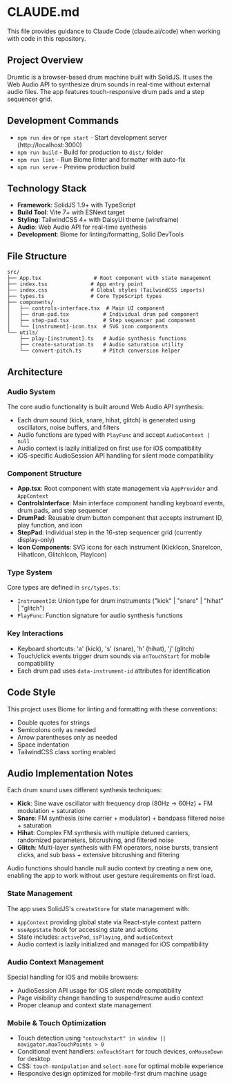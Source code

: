# CLAUDE.md

This file provides guidance to Claude Code (claude.ai/code) when working with code in this repository.

## Project Overview

Drumtic is a browser-based drum machine built with SolidJS. It uses the Web Audio API to synthesize drum sounds in real-time without external audio files. The app features touch-responsive drum pads and a step sequencer grid.

## Development Commands

- `npm run dev` or `npm start` - Start development server (http://localhost:3000)
- `npm run build` - Build for production to `dist/` folder
- `npm run lint` - Run Biome linter and formatter with auto-fix
- `npm run serve` - Preview production build

## Technology Stack

- **Framework**: SolidJS 1.9+ with TypeScript
- **Build Tool**: Vite 7+ with ESNext target
- **Styling**: TailwindCSS 4+ with DaisyUI theme (wireframe)
- **Audio**: Web Audio API for real-time synthesis
- **Development**: Biome for linting/formatting, Solid DevTools

## File Structure

```
src/
├── App.tsx                 # Root component with state management
├── index.tsx              # App entry point
├── index.css              # Global styles (TailwindCSS imports)
├── types.ts               # Core TypeScript types
├── components/
│   ├── controls-interface.tsx  # Main UI component
│   ├── drum-pad.tsx           # Individual drum pad component
│   ├── step-pad.tsx           # Step sequencer pad component
│   └── [instrument]-icon.tsx  # SVG icon components
└── utils/
    ├── play-[instrument].ts   # Audio synthesis functions
    ├── create-saturation.ts   # Audio saturation utility
    └── convert-pitch.ts       # Pitch conversion helper
```

## Architecture

### Audio System
The core audio functionality is built around Web Audio API synthesis:
- Each drum sound (kick, snare, hihat, glitch) is generated using oscillators, noise buffers, and filters
- Audio functions are typed with `PlayFunc` and accept `AudioContext | null`
- Audio context is lazily initialized on first use for iOS compatibility
- iOS-specific AudioSession API handling for silent mode compatibility

### Component Structure
- **App.tsx**: Root component with state management via `AppProvider` and `AppContext`
- **ControlsInterface**: Main interface component handling keyboard events, drum pads, and step sequencer
- **DrumPad**: Reusable drum button component that accepts instrument ID, play function, and icon
- **StepPad**: Individual step in the 16-step sequencer grid (currently display-only)
- **Icon Components**: SVG icons for each instrument (KickIcon, SnareIcon, HihatIcon, GlitchIcon, PlayIcon)

### Type System
Core types are defined in `src/types.ts`:
- `InstrumentId`: Union type for drum instruments ("kick" | "snare" | "hihat" | "glitch")
- `PlayFunc`: Function signature for audio synthesis functions

### Key Interactions
- Keyboard shortcuts: 'a' (kick), 's' (snare), 'h' (hihat), 'j' (glitch)
- Touch/click events trigger drum sounds via `onTouchStart` for mobile compatibility
- Each drum pad uses `data-instrument-id` attributes for identification

## Code Style

This project uses Biome for linting and formatting with these conventions:
- Double quotes for strings
- Semicolons only as needed
- Arrow parentheses only as needed
- Space indentation
- TailwindCSS class sorting enabled

## Audio Implementation Notes

Each drum sound uses different synthesis techniques:
- **Kick**: Sine wave oscillator with frequency drop (80Hz → 60Hz) + FM modulation + saturation
- **Snare**: FM synthesis (sine carrier + modulator) + bandpass filtered noise + saturation
- **Hihat**: Complex FM synthesis with multiple detuned carriers, randomized parameters, bitcrushing, and filtered noise
- **Glitch**: Multi-layer synthesis with FM operators, noise bursts, transient clicks, and sub bass + extensive bitcrushing and filtering

Audio functions should handle null audio context by creating a new one, enabling the app to work without user gesture requirements on first load.

### State Management
The app uses SolidJS's `createStore` for state management with:
- `AppContext` providing global state via React-style context pattern
- `useAppState` hook for accessing state and actions
- State includes: `activePad`, `isPlaying`, and `audioContext`
- Audio context is lazily initialized and managed for iOS compatibility

### Audio Context Management
Special handling for iOS and mobile browsers:
- AudioSession API usage for iOS silent mode compatibility
- Page visibility change handling to suspend/resume audio context
- Proper cleanup and context state management

### Mobile & Touch Optimization
- Touch detection using `"ontouchstart" in window || navigator.maxTouchPoints > 0`
- Conditional event handlers: `onTouchStart` for touch devices, `onMouseDown` for desktop
- CSS: `touch-manipulation` and `select-none` for optimal mobile experience
- Responsive design optimized for mobile-first drum machine usage
